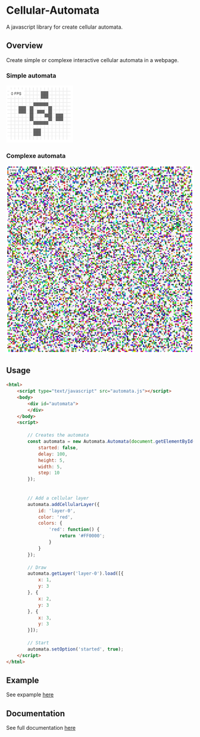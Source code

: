 # Cellular-Automata
A javascript library for create cellular automata.

## Overview
Create simple or complexe interactive cellular automata in a webpage.

### Simple automata
![alt text](https://github.com/nicolateral/cellular-automata/blob/develop/doc/resource/simple_automata.png?raw=true)

### Complexe automata
![alt text](https://github.com/nicolateral/cellular-automata/blob/develop/doc/resource/complex_automata.png?raw=true)

## Usage
```html
<html>
    <script type="text/javascript" src="automata.js"></script>
    <body>
        <div id="automata">
        </div>
    </body>
    <script>

        // Creates the automata
        const automata = new Automata.Automata(document.getElementById('automata'), {
            started: false,
            delay: 100,
            height: 5,
            width: 5,
            step: 10
        });

        
        // Add a cellular layer
        automata.addCellularLayer({
            id: 'layer-0',
            color: 'red',
            colors: {
                'red': function() {
                    return '#FF0000';
                }
            }
        });

        // Draw 
        automata.getLayer('layer-0').load([{
            x: 1,
            y: 3
        }, {
            x: 2,
            y: 3
        }, {
            x: 3,
            y: 3
        }]);

        // Start
        automata.setOption('started', true);
    </script>
</html>
```
## Example
See expample [here](https://nicolateral.github.io/cellular/automata/index.html)

## Documentation
See full documentation [here](https://nicolateral.github.io/cellular-automata/jsdoc/index.html)